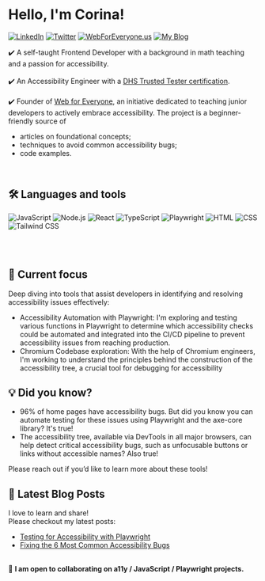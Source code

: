 # Hello, I'm Corina! 
[![LinkedIn](https://img.shields.io/badge/-LinkedIn-%230077B5?logo=linkedin&logoColor=white&labelColor=0077B5&color=0077B5&style=flat-square)](https://www.linkedin.com/in/corinamurg/)
[![Twitter](https://img.shields.io/badge/-Twitter-%231DA1F2?logo=twitter&logoColor=white&labelColor=1DA1F2&color=1DA1F2&style=flat-square)](https://twitter.com/CorinaMurg)
[![WebForEveryone.us](https://img.shields.io/badge/-WebForEveryone.us-%23ffb703?labelColor=ffb703&color=ffb703&style=flat-square&logo=accessible-icon)](https://webforeveryone.us)
[![My Blog](https://img.shields.io/badge/-My_Blog-%23333333?labelColor=333333&color=333333)](https://dev.to/corinamurg)

✔️ A self-taught Frontend Developer with a background in math teaching and a passion for accessibility.
<br>
<br>✔️ An Accessibility Engineer with a [DHS Trusted Tester certification](https://www.linkedin.com/feed/update/urn:li:activity:7164319315268124672/). 
<br>
<br>✔️ Founder of [Web for Everyone](https://webforeveryone.us), an initiative dedicated to teaching junior developers to actively embrace accessibility. The project is a 
beginner-friendly source of
- articles on foundational concepts;
- techniques to avoid common accessibility bugs;
- code examples.
<br>

## 🛠 Languages and tools

![JavaScript](https://img.shields.io/badge/javascript-%23323330.svg?style=for-the-badge&logo=javascript&logoColor=%23F7DF1E) 
![Node.js](https://img.shields.io/badge/Node.js-%23339933.svg?style=for-the-badge&logo=node-dot-js&logoColor=white)
![React](https://img.shields.io/badge/react-%2320232a.svg?style=for-the-badge&logo=react&logoColor=%2361DAFB) 
![TypeScript](https://img.shields.io/badge/TypeScript-%23007ACC.svg?style=for-the-badge&logo=typescript&logoColor=white)
![Playwright](https://img.shields.io/badge/Playwright-%2312B36D.svg?style=for-the-badge&logo=playwright&logoColor=white)
![HTML](https://img.shields.io/badge/HTML5-%23E34F26.svg?style=for-the-badge&logo=html5&logoColor=white)
![CSS](https://img.shields.io/badge/CSS3-%231572B6.svg?style=for-the-badge&logo=css3&logoColor=white)
![Tailwind CSS](https://img.shields.io/badge/Tailwind_CSS-%2338B2AC.svg?style=for-the-badge&logo=tailwind-css&logoColor=white)

<br>
<br>

## 🔎 Current focus
Deep diving into tools that assist developers in identifying and resolving accessibility issues effectively:
- Accessibility Automation with Playwright: I'm exploring and testing various functions in Playwright to determine which accessibility checks could be automated and integrated into the CI/CD pipeline to prevent accessibility issues from reaching production.
- Chromium Codebase exploration: With the help of Chromium engineers, I'm working to understand the principles behind the construction of the accessibility tree, a crucial tool for debugging for accessibility

## 💡 Did you know?
- 96% of home pages have accessibility bugs. But did you know you can automate testing for these issues using Playwright and the axe-core library? It's true!
- The accessibility tree, available via DevTools in all major browsers, can help detect critical accessibility bugs, such as unfocusable buttons or links without accessible names? Also true!

Please reach out if you’d like to learn more about these tools!

## 📝 Latest Blog Posts
I love to learn and share! 
<br>
Please checkout my latest posts:

- [Testing for Accessibility with Playwright](https://dev.to/corinamurg/testing-for-accessibility-with-playwright-9o)
- [Fixing the 6 Most Common Accessibility Bugs](https://webforeveryone.us/blog/fixing-the-six-most-common-bugs)


<br>👷 **I am open to collaborating on a11y / JavaScript / Playwright projects.**


                         

